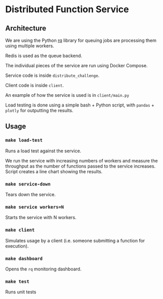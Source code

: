 # Distributed Function Service

## Architecture

We are using the Python [rq](https://python-rq.org/) library for queuing jobs are processing them using multiple workers.

Redis is used as the queue backend.

The individual pieces of the service are run using Docker Compose.

Service code is inside `distribute_challenge`.

Client code is inside `client`.

An example of how the service is used is in `client/main.py`

Load testing is done using a simple bash + Python script, with `pandas` + `plotly` for outputting the results.

## Usage

### `make load-test`

Runs a load test against the service.

We run the service with increasing numbers of workers and measure the throughput as the number of functions passed to the service increases. Script creates a line chart showing the results.

### `make service-down`

Tears down the service.

### `make service workers=N`

Starts the service with N workers.

### `make client`

Simulates usage by a client (i.e. someone submitting a function for execution).

### `make dashboard`

Opens the `rq` monitoring dashboard.

### `make test`

Runs unit tests
